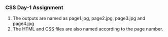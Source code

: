### CSS Day-1 Assignment
1. The outputs are named as page1.jpg, page2.jpg, page3.jpg and page4.jpg
2. The HTML and CSS files are also named according to the page number.